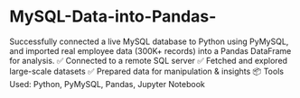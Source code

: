 # MySQL-Data-into-Pandas-
Successfully connected a live MySQL database to Python using PyMySQL, and imported real employee data (300K+ records) into a Pandas DataFrame for analysis.  ✅ Connected to a remote SQL server ✅ Fetched and explored large-scale datasets ✅ Prepared data for manipulation &amp; insights  📦 Tools Used: Python, PyMySQL, Pandas, Jupyter Notebook
